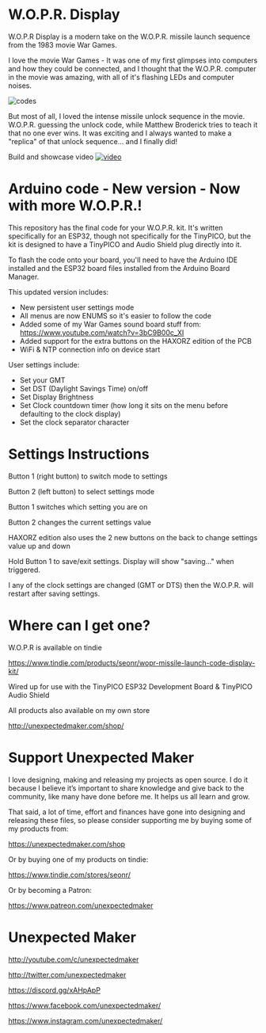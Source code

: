 # W.O.P.R. Display

W.O.P.R Display is a modern take on the W.O.P.R. missile launch sequence from the 1983 movie War Games.

I love the movie War Games - It was one of my first glimpses into computers and how they could be connected, and I thought that the W.O.P.R. computer in the movie was amazing, with all of it's flashing LEDs and computer noises.

![codes](http://3sprockets.com.au/um/projects/wopr/wopr_codes.gif "")

But most of all, I loved the intense missile unlock sequence in the movie. W.O.P.R. guessing the unlock code, while Matthew Broderick tries to teach it that no one ever wins. It was exciting and I always wanted to make a "replica" of that unlock sequence... and I finally did!

Build and showcase video
[![video](http://3sprockets.com.au/um/projects/wopr/video_thumbnail.jpg)](https://youtu.be/dfT-OtWHfys)


# Arduino code - New version - Now with more W.O.P.R.!

This repository has the final code for your W.O.P.R. kit. It's written specifically for an ESP32, though not specifically for the TinyPICO, but the kit is designed to have a TinyPICO and Audio Shield plug directly into it.  

To flash the code onto your board, you'll need to have the  Arduino IDE installed and the ESP32 board files installed from the Arduino Board Manager.

This updated version includes:

- New persistent user settings mode
- All menus are now ENUMS so it's easier to follow the code
- Added some of my War Games sound board stuff from: https://www.youtube.com/watch?v=3bC9B00c_XI
- Added support for the extra buttons on the HAXORZ edition of the PCB
- WiFi & NTP connection info on device start 

User settings include:

- Set your GMT
- Set DST (Daylight Savings Time) on/off
- Set Display Brightness
- Set Clock countdown timer (how long it sits on the menu before defaulting to the clock display)
- Set the clock separator character

# Settings Instructions
Button 1 (right button) to switch mode to settings

Button 2 (left button) to select settings mode

Button 1 switches which setting you are on

Button 2 changes the current settings value

HAXORZ edition also uses the 2 new buttons on the back to change settings value up and down 

Hold Button 1 to save/exit settings. Display will show "saving..." when triggered. 

I any of the clock settings are changed (GMT or DTS) then the W.O.P.R. will restart after saving settings.

# Where can I get one?

W.O.P.R is available on tindie

https://www.tindie.com/products/seonr/wopr-missile-launch-code-display-kit/

Wired up for use with the TinyPICO ESP32 Development Board & TinyPICO Audio Shield

All products also available on my own store

http://unexpectedmaker.com/shop/


# Support Unexpected Maker

I love designing, making and releasing my projects as open source. I do it because I believe it’s important to share knowledge and give back to the community, like many have done before me. It helps us all learn and grow.

That said, a lot of time, effort and finances have gone into designing and releasing these files, so please consider supporting me by buying some of my products from:

https://unexpectedmaker.com/shop

Or by buying one of my products on tindie:

https://www.tindie.com/stores/seonr/

Or by becoming a Patron:

https://www.patreon.com/unexpectedmaker


# Unexpected Maker
http://youtube.com/c/unexpectedmaker

http://twitter.com/unexpectedmaker

https://discord.gg/xAHpApP

https://www.facebook.com/unexpectedmaker/

https://www.instagram.com/unexpectedmaker/


